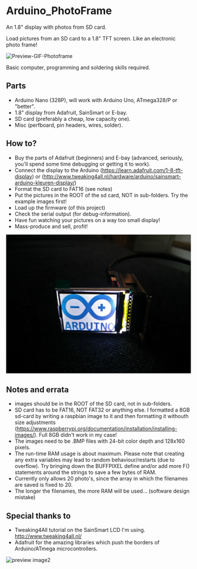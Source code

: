 # Arduino_PhotoFrame
An 1.8" display with photos from SD card.

Load pictures from an SD card to a 1.8" TFT screen.
Like an electronic photo frame!

![Preview-GIF-Photoframe](https://github.com/Paul-Ver/Arduino_PhotoFrame/blob/master/Preview/gifPreview.gif)

Basic computer, programming and soldering skills required.

## Parts
- Arduino Nano (328P), will work with Arduino Uno, ATmega328/P or "better".
- 1.8" display from Adafruit, SainSmart or E-bay.
- SD card (preferably a cheap, low capacity one).
- Misc (perfboard, pin headers, wires, solder).

## How to?
- Buy the parts of Adafruit (beginners) and E-bay (advanced, seriously, you'll spend some time debugging or getting it to work).
- Connect the display to the Arduino (https://learn.adafruit.com/1-8-tft-display) or (http://www.tweaking4all.nl/hardware/arduino/sainsmart-arduino-kleuren-display/)
- Format the SD card to FAT16 (see notes)
- Put the pictures in the ROOT of the sd card, NOT in sub-folders. Try the example images first!
- Load up the firmware (of this project)
- Check the serial output (for debug-information).
- Have fun watching your pictures on a way too small display!
- Mass-produce and sell, profit!

![preview image](https://github.com/Paul-Ver/Arduino_PhotoFrame/blob/master/Preview/IMG_20160426_192340.jpg)

## Notes and errata
- images should be in the ROOT of the SD card, not in sub-folders.
- SD card has to be FAT16, NOT FAT32 or anything else. I formatted a 8GB sd-card by writing a raspbian image to it and then formatting it withouth size adjustments (https://www.raspberrypi.org/documentation/installation/installing-images/). Full 8GB didn't work in my case!
- The images need to be .BMP files with 24-bit color depth and 128x160 pixels.
- The run-time RAM usage is about maximum. Please note that creating any extra variables may lead to random behaviour/restarts (due to overflow). Try bringing down the BUFFPIXEL define and/or add more F() statements around the strings to save a few bytes of RAM.
- Currently only allows 20 photo's, since the array in which the filenames are saved is fixed to 20.
- The longer the filenames, the more RAM will be used... (software design mistake)

## Special thanks to
- Tweaking4All tutorial on the SainSmart LCD I'm using. http://www.tweaking4all.nl/
- Adafruit for the amazing libraries which push the borders of Arduino/ATmega microcontrollers.

![preview image2](https://github.com/Paul-Ver/Arduino_PhotoFrame/blob/master/Preview/IMG_20160426_192314.jpg)
